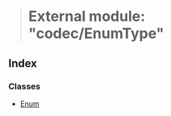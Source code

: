 > # External module: "codec/EnumType"

## Index

### Classes

* [Enum](../classes/_codec_enumtype_.enum.md)